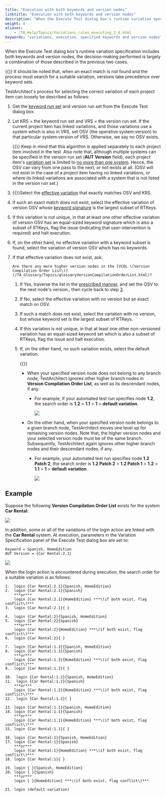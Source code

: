 ```yaml
--- 
title: "Execution with both keywords and version nodes"
linktitle: "Execution with both keywords and version nodes"
description: "When the Execute Test dialog box's runtime variation specification includes both keywords and version nodes, the decision-making performed is largely a combination of those described in the previous two cases."
weight: 4
aliases: 
    - /TA_Help/Topics/Variations_rules_executing_2_4.html
keywords: "variations, execution, specified keywords and version nodes"
---
```


When the Execute Test dialog box's runtime variation specification includes both keywords and version nodes, the decision-making performed is largely a combination of those described in the previous two cases.

{{<important>}} It should be noted that, when an exact match is not found and the process must search for a suitable variation, versions take precedence over keyword sets.

TestArchitect's process for selecting the correct variation of each project item can loosely be described as follows:

1.  Get the [keyword run set](/TA_Glossary/Topics/glossaryKeywordRunSet.html) and version run set from the Execute Test dialog box.
2.  Let KRS = the keyword run set and VRS = the version run set. If the current project item has linked variations, and those variations use a system which is also in VRS, set OSV \(the operative system:version\) to that particular system:version of VRS. Otherwise, we say no OSV exists.

    {{<remember>}} Keep in mind that this algorithm is applied separately to each project item involved in the test. Also note that, although multiple systems can be specified in the version run set \(**AUT Version** field\), each project item's [variation set](/TA_Glossary/Topics/glossaryVariationSet.html) is limited to [no more than one system](/TA_Help/Topics/Variations_rules_1.html). Hence, the OSV can vary from one pass to the next, or not exists at all. \(OSV will not exist in the case of a project item having no linked variations, or where its linked variations are associated with a system that is not listed in the version run set.\)

3.  {{<anchor li.ta_selects_variation >}}Select the [effective variation](/TA_Glossary/Topics/glossaryEffectiveVariation.html) that exactly matches OSV and KRS.
4.  If such an exact match does not exist, select the effective variation of version OSV whose [keyword signature](/TA_Glossary/Topics/glossaryKeywordSignature.html) is the largest subset of RTKeys.
5.  If this variation is not unique, in that at least one other effective variation of version OSV has an equal-sized keyword signature which is also a subset of RTKeys, flag the issue \(indicating that user-intervention is required\) and halt execution.
6.  If, on the other hand, no effective variation with a keyword subset is found, select the variation of version OSV which has no keywords.
7.  If that effective variation does not exist, ask:

    ```
    Are there any more higher version nodes in the [VCOL \(Version Compilation Order List\)](/TA_Glossary/Topics/glossaryVersionCompilationOrderList.html)?
    ```

    1.  If Yes, traverse the list in the [prescribed manner](/TA_Glossary/Topics/glossaryVersionCompilationOrderList.html), and set the OSV to the next node's version., then cycle back to step [3](#li.ta_selects_variation).
    2.  If No, select the effective variation with no version but an exact match on OSV.
    3.  If such a match does not exist, select the variation with no version, but whose keyword set is the largest subset of RTKeys.
    4.  If this variation is not unique, in that at least one other non-versioned variation has an equal-sized keyword set which is also a subset of RTKeys, flag the issue and halt execution.
    5.  If, on the other hand, no such variation exists, select the default variation.

        {{<important>}}

        -   When your specified version node does not belong to any branch node, TestArchitect ignores other higher branch nodes in **Version Compilation Order List**, as well as its descendant nodes, if any.
            -   For example, if your automated test run specifies node **1.2**, the search order is **1.2** \> **1.1** \> **1** \> **default variation**.

                ![](/images/TA_Help/Images/Execution_rules_variation.png)

        -   On the other hand, when your specified version node belongs to a given branch node, TestArchitect moves one level up for remaining version nodes. Note that, the higher version nodes and your selected version node must be of the same branch. Subsequently, TestArchitect again ignores other higher branch nodes and their descendant nodes, if any.
            -   For example, your automated test run specifies node **1.2 Patch 2**, the search order is **1.2 Patch 2** \> **1.2 Patch 1** \> **1.2** \> **1.1** \> **1** \> **default variation**.

                ![](/images/TA_Help/Images/Execution_rules_variation_2.png)


## Example

Suppose the following **Version Compilation Order List** exists for the system **Car Rental:**

![](/images/TA_Help/Images/ug_systemtree32.png)

In addition, some or all of the variations of the login action are linked with the **Car Rental** system. At execution, parameters in the Variation Specification panel of the Execute Test dialog box are set to:

```
Keyword = Spanish, HomeEdition 
AUT Version = {Car Rental:2.1} 
```

![](/images/TA_Help/Images/ug_systemtree31.png)

When the login action is encountered during execution, the search order for a suitable variation is as follows:

```
1.  login {Car Rental:2.1}{Spanish, HomeEdition}
2.  login {Car Rental:2.1}{Spanish} 
    ***or*** 
    login {Car Rental:2.1}{HomeEdition} ***\(if both exist, flag conflict\)***
3.  login {Car Rental:2.1}{ }

4.  login {Car Rental:2}{Spanish, HomeEdition} 
5.  login {Car Rental:2}{Spanish} 
    ***or*** 
    login {Car Rental:2}{HomeEdition} ***\(if both exist, flag conflict\)***
6.  login {Car Rental:2}{ } 

7.  login {Car Rental:1.3}{Spanish, HomeEdition} 
8.  login {Car Rental:1.3}{Spanish} 
    ***or*** 
    login {Car Rental:1.3}{HomeEdition} ***\(if both exist, flag conflict\)***
9.  login {Car Rental:1.3}{ } 

10.  login {Car Rental:1.2}{Spanish, HomeEdition} 
11.  login {Car Rental:1.2}{Spanish} 
    ***or*** 
    login {Car Rental:1.2}{HomeEdition} ***\(if both exist, flag conflict\)***
12.  login {Car Rental:1.2}{ }
 
13. login {Car Rental:1.1}{Spanish, HomeEdition} 
14. login {Car Rental:1.1}{Spanish} 
    ***or*** 
    login {Car Rental:1.1}{HomeEdition} ***\(if both exist, flag conflict\)***
15. login {Car Rental:1.1}{ }
 
16. login {Car Rental:1}{Spanish, HomeEdition} 
17. login {Car Rental:1}{Spanish} 
    ***or*** 
    login {Car Rental:1}{HomeEdition} ***\(if both exist, flag conflict\)***
18. login {Car Rental:1}{ } 

19. login { }{Spanish, HomeEdition}
20. login { }{Spanish} 
    ***or***
    login { }{HomeEdition} ***\(if both exist, flag conflict\)***

21. login (default variation)
```



